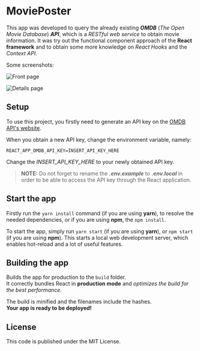 
# MoviePoster

This app was developed to query the already existing ***OMDB*** (*The Open Movie Database*) ***API***, which is a *RESTful web service* to obtain movie information. It was try out the functional component approach of the **React framework** and to obtain some more knowledge on *React Hooks* and the *Context API*.

Some screenshots:<br/>

![Front page](https://i.imgur.com/QGHtwnO.jpg)

![Details page](https://i.imgur.com/1NM6fpZ.png)

## Setup

To use this project, you firstly need to generate an API key on the [OMDB API's website]([https://omdbapi.com/apikey.aspx](https://omdbapi.com/apikey.aspx)).

When you obtain a new API key, change the environment variable, namely:

    REACT_APP_OMDB_API_KEY=INSERT_API_KEY_HERE
Change the *INSERT_API_KEY_HERE* to your newly obtained API key.

> **NOTE:** Do not forget to rename the ***.env.example*** to ***.env.local*** in order to be able to access the API key through the React application.

## Start the app

Firstly run the `yarn install` command (if you are using **yarn**), to resolve the needed dependencies, or if you are using **npm**, the `npm install`.

To start the app, simply run `yarn start` (if you are using **yarn**), or `npm start` (if you are using **npm**). This starts a local web development server, which enables hot-reload and a lot of useful features.

## Building the app

Builds the app for production to the `build` folder.<br />
It correctly bundles React in **production mode** and *optimizes the build for the best performance*.

The build is minified and the filenames include the hashes.<br />
**Your app is ready to be deployed!**

## License

This code is published under the MIT License.
